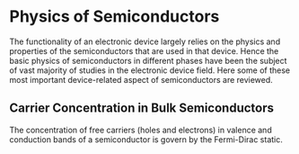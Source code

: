 # Physics of Semiconductors
The functionality of an electronic device largely relies on the physics and properties of the semiconductors that are used in that device. Hence the basic
physics of semiconductors in different phases have been the subject of vast majority of studies in the electronic device field. Here some of these most important device-related aspect of semiconductors are reviewed.

## Carrier Concentration in Bulk Semiconductors
The concentration of free carriers (holes and electrons) in valence and conduction bands of a semiconductor is govern by the Fermi-Dirac static.  
